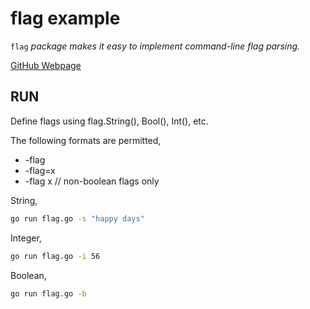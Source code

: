 # flag example

`flag` _package makes it easy to implement command-line flag parsing._

[GitHub Webpage](https://jeffdecola.github.io/my-go-examples/)

## RUN

Define flags using flag.String(), Bool(), Int(), etc.

The following formats are permitted,

* -flag
* -flag=x
* -flag x  // non-boolean flags only

String,

```bash
go run flag.go -s "happy days"
```

Integer,

```bash
go run flag.go -i 56
```

Boolean,

```bash
go run flag.go -b
```

